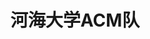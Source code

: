 ---
home: true
icon: home
title: 河海大学ACM队
heroImage: /assets/image/ACM-ICPC.png
bgImage: https://theme-hope-assets.vuejs.press/bg/6-light.svg
bgImageDark: https://theme-hope-assets.vuejs.press/bg/6-dark.svg
bgImageStyle:
  background-attachment: fixed
heroText: 河海大学ACM队
heroFullScreen: true
tagline:
  Welcome to HHUACM!
  <br/><br/>
  本网站用于介绍河海大学ACM队概况，以及部署相关公共文档。
  <br>
  目前本网站仅属于线上测试阶段，所有内容均为开发者随机生成，不保证真实性。
  <br/><br/>
  Beta Version (23.12.16), Written by ForLight
actions:
  - text: 关于我们
    icon: lightbulb
    link: ./aboutus/
    type: primary

  - text: View on GitHub
    icon: github
    link: https://github.com/hhuacm/hhuacm.github.io/

highlights:
  - header: 开发规划
    image: /assets/image/box.svg
    bgImage: https://theme-hope-assets.vuejs.press/bg/3-light.svg
    bgImageDark: https://theme-hope-assets.vuejs.press/bg/3-dark.svg
    highlights:
      - title: 研究一下图标的运作机制，看看怎么方便修改
      - title: 去找一下各种各样的图片，替换掉源模板里面的图片
      - title: 看看有啥功能得加一下

copyright: false
footer: 基于 <a href="https://theme-hope.vuejs.press/zh/" target="_blank">VuePress Theme Hope</a> 搭建 | MIT 协议，版权所有 © 2023-至今 HHUACM Team
---